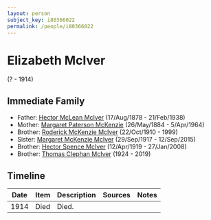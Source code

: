 ```yaml
---
layout: person
subject_key: i80366022
permalink: /people/i80366022
---
```


# Elizabeth McIver
(? - 1914)

## Immediate Family

* Father: [Hector McLean McIver](./@62168745@-hector-mclean-mciver-b1878-8-17-d1938-2-21.md) (17/Aug/1878 - 21/Feb/1938)
* Mother: [Margaret Paterson McKenzie](./@88610293@-margaret-paterson-mckenzie-b1884-5-26-d1964-4-5.md) (26/May/1884 - 5/Apr/1964)
* Brother: [Roderick McKenzie McIver](./@90830540@-roderick-mckenzie-mciver-b1910-10-22-d1999.md) (22/Oct/1910 - 1999)
* Sister: [Margaret McKenzie McIver](./@24380064@-margaret-mckenzie-mciver-b1917-9-29-d2015-9-12.md) (29/Sep/1917 - 12/Sep/2015)
* Brother: [Hector Spence McIver](./@34334364@-hector-spence-mciver-b1919-4-12-d2008-1-27.md) (12/Apr/1919 - 27/Jan/2008)
* Brother: [Thomas Clephan McIver](./@74287888@-thomas-clephan-mciver-b1924-d2019.md) (1924 - 2019)

## Timeline

Date | Item | Description | Sources | Notes
---|---|---|---|---
1914 | Died | Died. |  | 

